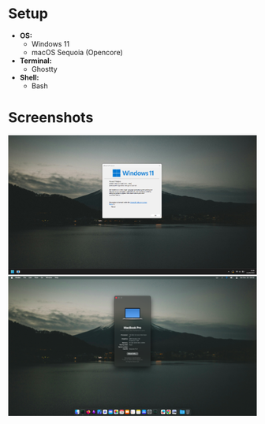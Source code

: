 # Setup
- **OS:**
    - Windows 11
    - macOS Sequoia (Opencore)
- **Terminal:**
    - Ghostty
- **Shell:**
    - Bash

# Screenshots
![windows-desktop](images/windows_desktop.png)
![macos-desktop](images/macos_desktop.png)
